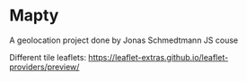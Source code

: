 # Mapty

A geolocation project done by Jonas Schmedtmann JS couse

Different tile leaflets: https://leaflet-extras.github.io/leaflet-providers/preview/
